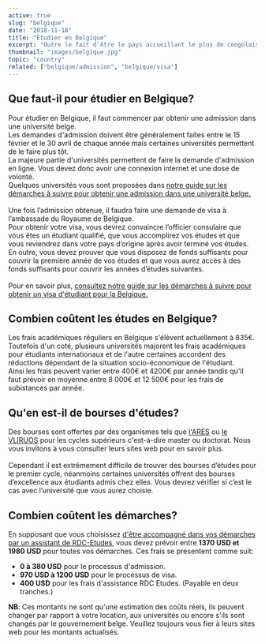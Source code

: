 ```yaml
---
active: true
slug: "belgique"
date: "2018-11-18"
title: "Étudier en Belgique"
excerpt: "Outre le fait d’être le pays accueillant le plus de congolais dans le monde, la Belgique offre un enseignement de qualité qui possède plusieurs ressemblances avec le système congolais. Étudier en Belgique vous permettra d’élargir vos horizons et augmenter vos chances pour un très bon emploi dans le futur et ce  à un coût très raisonnable."
thumbnail: "images/belgique.jpg"
topic: "country"
related: ["belgique/admission", "belgique/visa"]
---
```


## Que faut-il pour étudier en Belgique?

Pour étudier en Belgique, il faut commencer par obtenir une admission dans une université belge.\
Les demandes d'admission doivent être généralement faites entre le 15 février et le 30 avril de chaque année mais certaines universités permettent de le faire plus tôt.\
La majeure partie d'universités permettent de faire la demande d'admission en ligne. Vous devez donc avoir une connexion internet et une dose de volonté.\
Quelques universités vous sont proposées dans [notre guide sur les démarches à suivre pour obtenir une admission dans une université belge.](/guides/belgique/admission)
\
\
Une fois l’admission obtenue, il faudra faire une demande de visa à l’ambassade du Royaume de Belgique.\
Pour obtenir votre visa, vous devrez convaincre l’officier consulaire que vous êtes un étudiant qualifié, que vous accomplirez vos études et que vous reviendrez dans votre pays d’origine après avoir terminé vos études.\
En outre, vous devez prouver que vous disposez de fonds suffisants pour couvrir la première année de vos études et que vous aurez accès à des fonds suffisants pour couvrir les années d’études suivantes.
\
\
Pour en savoir plus, [consultez notre guide sur les démarches à suivre pour obtenir un visa d'étudiant pour la Belgique.](/guides/belgique/visa)

## Combien coûtent les études en Belgique?

Les frais académiques réguliers en Belgique s'élèvent actuellement à 835€.\
Toutefois d'un coté, plusieurs universités majorent les frais académiques pour étudiants internationaux et de l'autre certaines accordent des réductions dépendant de la situation socio-économique de l'étudiant.\
Ainsi les frais peuvent varier entre 400€ et 4200€ par année tandis qu'il faut prévoir en moyenne entre 8 000€ et 12 500€ pour les frais de subistances par année.

## Qu'en est-il de bourses d'études?

Des bourses sont offertes par des organismes tels que <a href="https://www.ares-ac.be/en/cooperation-au-developpement/scholarships/masters-and-training-programmes-in-belgium" target="_blank" rel="nofollow noopener">l'ARES</a>
ou <a href="https://www.vliruos.be/en/scholarships/6" target="_blank" rel="nofollow noopener">le VLIRUOS</a> pour les cycles supérieurs c'est-à-dire master ou doctorat. Nous vous invitons à vous consulter leurs sites web pour en savoir plus.
\
\
Cependant il est extrêmement difficile de trouver des bourses d’études pour le premier cycle, néanmoins certaines universités offrent des bourses d’excellence aux étudiants admis chez elles.
Vous devrez vérifier si c’est le cas avec l’université que vous aurez choisie.

## Combien coûtent les démarches?

En supposant que vous choisissez [d'être accompagné dans vos démarches par un assistant de RDC-Etudes](/accompagnement), vous devez prévoir entre **1370 USD et 1980 USD** pour toutes vos démarches.
Ces frais se présentent comme suit:

* **0 à 380 USD** pour le processus d'admission.
* **970 USD à 1200 USD** pour le processus de visa.
* **400 USD** pour les frais d'assistance RDC Etudes. (Payable en deux tranches.)

**NB**: Ces montants ne sont qu'une estimation des coûts réels, ils peuvent changer par rapport à votre location, aux universités ou encore s'ils sont changés par le gouvernement belge. Veuillez toujours vous fier à leurs sites web pour les montants actualisés.
